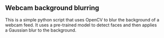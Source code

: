 ## Webcam background blurring

This is a simple python script that uses OpenCV to blur the background of a webcam feed. It uses a pre-trained model to detect faces and then applies a Gaussian blur to the background.